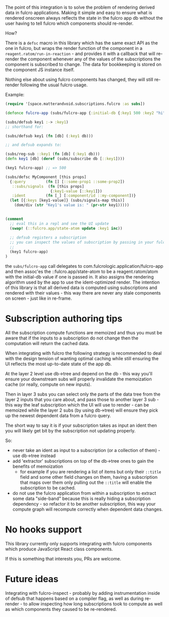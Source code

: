 The point of this integration is to solve the problem of rendering derived data in fulcro applications. Making it
simple and easy to ensure what is rendered onscreen always reflects the state in the fulcro app db without
the user having to tell fulcro which components should re-render.

How?

There is a `defsc` macro in this library which has the same exact API as the one in fulcro, but wraps the render function of
the component in a `reagent.ratom/run-in-reaction` - and provides it with a callback that will re-render the component
whenever any of the values of the subscriptions the component is subscribed to change. The data for bookkeeping is stored on the
component JS instance itself.

Nothing else about using fulcro components has changed, they will still re-render following the usual fulcro usage.

Example:

```clojure 
(require '[space.matterandvoid.subscriptions.fulcro :as subs])

(defonce fulcro-app (subs/fulcro-app {:initial-db {:key1 500 :key2 "hi"}}))

(subs/defsub key1 :-> :key1)
;; shorthand for:

(subs/defsub key1 (fn [db] (:key1 db)))

;; and defsub expands to:

(subs/reg-sub ::key1 (fn [db] (:key1 db)))
(defn key1 [db] (deref (subs/subscribe db [::key1])))

(key1 fulcro-app) ;; => 500

(subs/defsc MyComponent [this props]
  {:query         (fn [] [::some-prop1 ::some-prop2])
   ::subs/signals  (fn [this props] 
                    {:key1-value [::key1]})
   :ident         (fn [_] [:component/id ::my-component])}
  (let [{:keys [key1-value]} (subs/signals-map this)]
    (dom/div (str "Key1's value is: " (pr-str key1)))))
    

(comment 
  ;; eval this in a repl and see the UI update
  (swap! (::fulcro.app/state-atom update :key1 inc))
  
  ;; defsub registers a subscription 
  ;; you can inspect the values of subscription by passing in your fulcro app (or a component instance)
  ;; 
  (key1 fulcro-app)
)
```

the `subs/fulcro-app` call delegates to com.fulcrologic.application/fulcro-app and then assoc'es the ::fulcro.app/state-atom to be
a reagent.ratom/atom with the initial-db value if one is passed in. It also assigns the rendering algorithm used by the app
to use the ident-optimized render. The intention of this library is that all derived data is computed using subscriptions
and rendered with their values - this way there are never any stale components on screen - just like in re-frame.

# Subscription authoring tips

All the subscription compute functions are memoized and thus you must be aware that if the inputs to a subscription do not
change then the computation will return the cached data.

When integrating with fulcro the following strategy is recommended to deal with the design tension of wanting optimal caching
while still ensuring the UI reflects the most up-to-date state of the app db.

At the layer 2 level use db->tree and depend on the db - this way you'll ensure your downstream subs will properly
invalidate the memoization cache (or really, compute on new inputs).

Then in layer 3 subs you can select only the parts of the data tree from the layer 2 inputs that you care about, and
pass those to another layer 3 sub - this way the leaf subscription which the UI will use to render - can be memoized while
the layer 2 subs (by using db->tree) will ensure they pick up the newest dependent data from a fulcro query.

The short way to say it is if your subscription takes as input an ident then you will likely get bit by the subscription
not updating properly.

So:
- never take an ident as input to a subscription (or a collection of them) - use db->tree instead
- add 'extractor' subscriptions on top of the db->tree ones to gain the benefits of memoization
    - for example if you are rendering a list of items but only their `::title` field and some other field changes on them,
      having a subscription that maps over them only pulling out the `::title` will enable the subscription to be cached.
- do not use the fulcro application from within a subscription to extract some data "side-band" because this is really
  hiding a subscription dependency - so refactor it to be another subscription, this way your compute graph will recompute
  correctly when dependent data changes.

# No hooks support

This library currently only supports integrating with fulcro components which produce JavaScript React class components.

If this is something that interests you, PRs are welcome.

# Future ideas

Integrating with fulcro-inspect - probably by adding instrumentation inside of defsub that happens based on a compiler
flag, as well as during re-render - to allow inspecting how long subscriptions took to compute as well as which components
they caused to be re-rendered.
